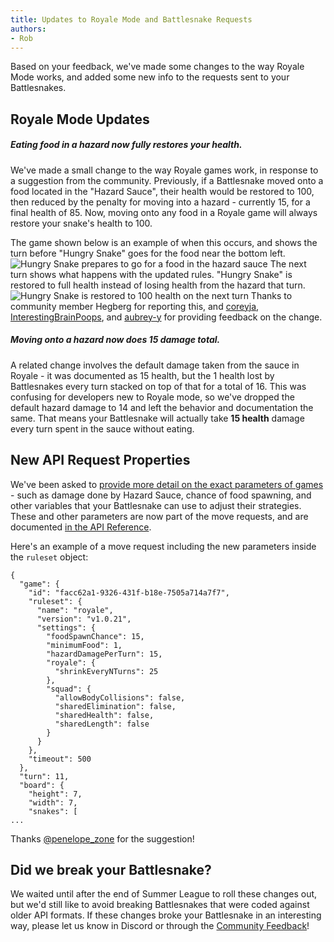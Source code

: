 ```yaml
---
title: Updates to Royale Mode and Battlesnake Requests
authors:
- Rob
---
```


Based on your feedback, we've made some changes to the way Royale Mode works, and added some new info to the requests sent to your Battlesnakes.

## Royale Mode Updates

##### Eating food in a hazard now fully restores your health.

We've made a small change to the way Royale games work, in response to a suggestion from the community. Previously, if a Battlesnake moved onto a food located in the "Hazard Sauce", their health would be restored to 100, then reduced by the penalty for moving into a hazard - currently 15, for a final health of 85. Now, moving onto any food in a Royale game will always restore your snake's health to 100.

The game shown below is an example of when this occurs, and shows the turn before "Hungry Snake" goes for the food near the bottom left.
![Hungry Snake prepares to go for a food in the hazard sauce](./img/Royale_hazard_food_before.png)
The next turn shows what happens with the updated rules. "Hungry Snake" is restored to full health instead of losing health from the hazard that turn.
![Hungry Snake is restored to 100 health on the next turn](./img/Royale_hazard_food_after.png)
Thanks to community member Hegberg for reporting this, and [coreyja](https://github.com/coreyja), [InterestingBrainPoops](https://github.com/InterestingBrainPoops), and [aubrey-y](https://github.com/aubrey-y) for providing feedback on the change.

##### Moving onto a hazard now does 15 damage total.

A related change involves the default damage taken from the sauce in Royale - it was documented as 15 health, but the 1 health lost by Battlesnakes every turn stacked on top of that for a total of 16. This was confusing for developers new to Royale mode, so we've dropped the default hazard damage to 14 and left the behavior and documentation the same. That means your Battlesnake will actually take **15 health** damage every turn spent in the sauce without eating.

## New API Request Properties

We've been asked to [provide more detail on the exact parameters of games](https://github.com/BattlesnakeOfficial/feedback/discussions/75) - such as damage done by Hazard Sauce, chance of food spawning, and other variables that your Battlesnake can use to adjust their strategies. These and other parameters are now part of the move requests, and are documented [in the API Reference](https://docs.battlesnake.com/references/api#ruleset).

Here's an example of a move request including the new parameters inside the `ruleset` object:

    {
      "game": {
        "id": "facc62a1-9326-431f-b18e-7505a714a7f7",
        "ruleset": {
          "name": "royale",
          "version": "v1.0.21",
          "settings": {
            "foodSpawnChance": 15,
            "minimumFood": 1,
            "hazardDamagePerTurn": 15,
            "royale": {
              "shrinkEveryNTurns": 25
            },
            "squad": {
              "allowBodyCollisions": false,
              "sharedElimination": false,
              "sharedHealth": false,
              "sharedLength": false
            }
          }
        },
        "timeout": 500
      },
      "turn": 11,
      "board": {
        "height": 7,
        "width": 7,
        "snakes": [
    ...

Thanks [@penelope_zone](https://twitter.com/penelope_zone) for the suggestion!

## Did we break your Battlesnake?

We waited until after the end of Summer League to roll these changes out, but we'd still like to avoid breaking Battlesnakes that were coded against older API formats. If these changes broke your Battlesnake in an interesting way, please let us know in Discord or through the [Community Feedback](https://github.com/BattlesnakeOfficial/feedback)!
